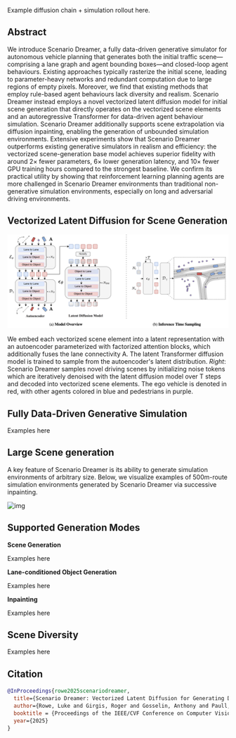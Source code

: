 <br /><br />

Example diffusion chain + simulation rollout here.

## Abstract

We introduce Scenario Dreamer, a fully data-driven generative simulator for autonomous vehicle planning that generates both the initial traffic scene—comprising a lane graph and agent bounding boxes—and closed-loop agent behaviours. Existing approaches typically rasterize the initial scene, leading to parameter-heavy networks and redundant computation due to large regions of empty pixels. Moreover, we find that existing methods that employ rule-based agent behaviours lack diversity and realism. Scenario Dreamer instead employs a novel vectorized latent diffusion model for initial scene generation that directly operates on the vectorized scene elements and an autoregressive Transformer for data-driven agent behaviour simulation. Scenario Dreamer additionally supports scene extrapolation via diffusion inpainting, enabling the generation of unbounded simulation environments. Extensive experiments show that Scenario Dreamer outperforms existing generative simulators in realism and efficiency: the vectorized scene-generation base model achieves superior fidelity with around 2× fewer parameters, 6× lower generation latency, and 10× fewer GPU training hours compared to the strongest baseline. We confirm its practical utility by showing that reinforcement learning planning agents are more challenged in Scenario Dreamer environments than traditional non-generative simulation environments, especially on long and adversarial driving environments.

## Vectorized Latent Diffusion for Scene Generation

![img](src/arch_figure_website.png)

We embed each vectorized scene element into a latent representation with an autoencoder parameterized with factorized attention blocks, which additionally fuses the lane connectivity A. The latent Transformer diffusion model is trained to sample from the autoencoder's latent distribution. *Right*: Scenario Dreamer samples novel driving scenes by initializing noise tokens which are iteratively denoised with the latent diffusion model over T steps and decoded into vectorized scene elements. The ego vehicle is denoted in red, with other agents colored in blue and pedestrians in purple.

## Fully Data-Driven Generative Simulation

Examples here

## Large Scene generation

A key feature of Scenario Dreamer is its ability to generate simulation environments of arbitrary size. Below, we visualize examples of 500m-route simulation environments generated by Scenario Dreamer via successive inpainting.

![img](src/website_large_scenes.png)

## Supported Generation Modes 

**Scene Generation**

Examples here

**Lane-conditioned Object Generation**

Examples here 

**Inpainting**

Examples here

## Scene Diversity 

Examples here

## Citation

```bibtex
@InProceedings{rowe2025scenariodreamer,
  title={Scenario Dreamer: Vectorized Latent Diffusion for Generating Driving Simulation Environments},
  author={Rowe, Luke and Girgis, Roger and Gosselin, Anthony and Paull, Liam and Pal, Christopher and Heide, Felix},
  booktitle = {Proceedings of the IEEE/CVF Conference on Computer Vision and Pattern Recognition (CVPR)},
  year={2025}
}
```
